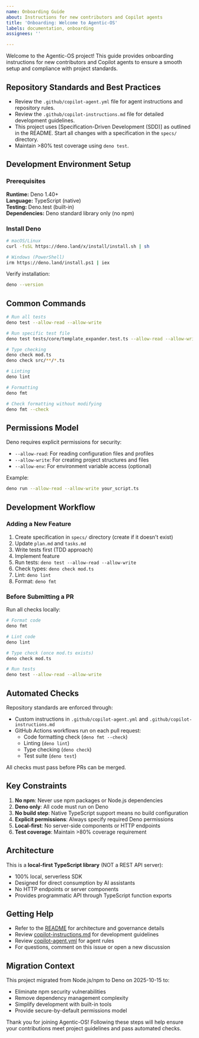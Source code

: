 ```yaml
---
name: Onboarding Guide
about: Instructions for new contributors and Copilot agents
title: 'Onboarding: Welcome to Agentic-OS'
labels: documentation, onboarding
assignees: ''

---
```


Welcome to the Agentic-OS project! This guide provides onboarding instructions for new contributors and Copilot agents to ensure a smooth setup and compliance with project standards.

## Repository Standards and Best Practices

- Review the `.github/copilot-agent.yml` file for agent instructions and repository rules.
- Review the `.github/copilot-instructions.md` file for detailed development guidelines.
- This project uses [Specification-Driven Development (SDD)] as outlined in the README. Start all changes with a specification in the `specs/` directory.
- Maintain >80% test coverage using `deno test`.

## Development Environment Setup

### Prerequisites

**Runtime:** Deno 1.40+  
**Language:** TypeScript (native)  
**Testing:** Deno.test (built-in)  
**Dependencies:** Deno standard library only (no npm)

### Install Deno

```bash
# macOS/Linux
curl -fsSL https://deno.land/x/install/install.sh | sh

# Windows (PowerShell)
irm https://deno.land/install.ps1 | iex
```

Verify installation:
```bash
deno --version
```

## Common Commands

```bash
# Run all tests
deno test --allow-read --allow-write

# Run specific test file
deno test tests/core/template_expander.test.ts --allow-read --allow-write

# Type checking
deno check mod.ts
deno check src/**/*.ts

# Linting
deno lint

# Formatting
deno fmt

# Check formatting without modifying
deno fmt --check
```

## Permissions Model

Deno requires explicit permissions for security:
- `--allow-read`: For reading configuration files and profiles
- `--allow-write`: For creating project structures and files
- `--allow-env`: For environment variable access (optional)

Example:
```bash
deno run --allow-read --allow-write your_script.ts
```

## Development Workflow

### Adding a New Feature

1. Create specification in `specs/` directory (create if it doesn't exist)
2. Update `plan.md` and `tasks.md`
3. Write tests first (TDD approach)
4. Implement feature
5. Run tests: `deno test --allow-read --allow-write`
6. Check types: `deno check mod.ts`
7. Lint: `deno lint`
8. Format: `deno fmt`

### Before Submitting a PR

Run all checks locally:
```bash
# Format code
deno fmt

# Lint code
deno lint

# Type check (once mod.ts exists)
deno check mod.ts

# Run tests
deno test --allow-read --allow-write
```

## Automated Checks

Repository standards are enforced through:
- Custom instructions in `.github/copilot-agent.yml` and `.github/copilot-instructions.md`
- GitHub Actions workflows run on each pull request:
  - Code formatting check (`deno fmt --check`)
  - Linting (`deno lint`)
  - Type checking (`deno check`)
  - Test suite (`deno test`)

All checks must pass before PRs can be merged.

## Key Constraints

1. **No npm**: Never use npm packages or Node.js dependencies
2. **Deno only**: All code must run on Deno
3. **No build step**: Native TypeScript support means no build configuration
4. **Explicit permissions**: Always specify required Deno permissions
5. **Local-first**: No server-side components or HTTP endpoints
6. **Test coverage**: Maintain >80% coverage requirement

## Architecture

This is a **local-first TypeScript library** (NOT a REST API server):
- 100% local, serverless SDK
- Designed for direct consumption by AI assistants
- No HTTP endpoints or server components
- Provides programmatic API through TypeScript function exports

## Getting Help

- Refer to the [README](../README.md) for architecture and governance details
- Review [copilot-instructions.md](.github/copilot-instructions.md) for development guidelines
- Review [copilot-agent.yml](../copilot-agent.yml) for agent rules
- For questions, comment on this issue or open a new discussion

## Migration Context

This project migrated from Node.js/npm to Deno on 2025-10-15 to:
- Eliminate npm security vulnerabilities
- Remove dependency management complexity
- Simplify development with built-in tools
- Provide secure-by-default permissions model

Thank you for joining Agentic-OS! Following these steps will help ensure your contributions meet project guidelines and pass automated checks.
